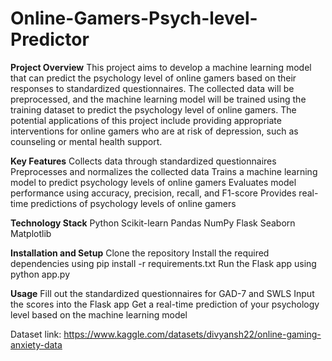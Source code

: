 # Online-Gamers-Psych-level-Predictor



**Project Overview**
This project aims to develop a machine learning model that can predict the psychology level of online gamers based on their responses to standardized questionnaires. The collected data will be preprocessed, and the machine learning model will be trained using the training dataset to predict the psychology level of online gamers. The potential applications of this project include providing appropriate interventions for online gamers who are at risk of depression, such as counseling or mental health support.

**Key Features**
Collects data through standardized questionnaires
Preprocesses and normalizes the collected data
Trains a machine learning model to predict psychology levels of online gamers
Evaluates model performance using accuracy, precision, recall, and F1-score
Provides real-time predictions of psychology levels of online gamers

**Technology Stack**
Python
Scikit-learn
Pandas
NumPy
Flask
Seaborn
Matplotlib

**Installation and Setup**
Clone the repository
Install the required dependencies using pip install -r requirements.txt
Run the Flask app using python app.py

**Usage**
Fill out the standardized questionnaires for GAD-7 and SWLS
Input the scores into the Flask app
Get a real-time prediction of your psychology level based on the machine learning model

Dataset link: https://www.kaggle.com/datasets/divyansh22/online-gaming-anxiety-data


